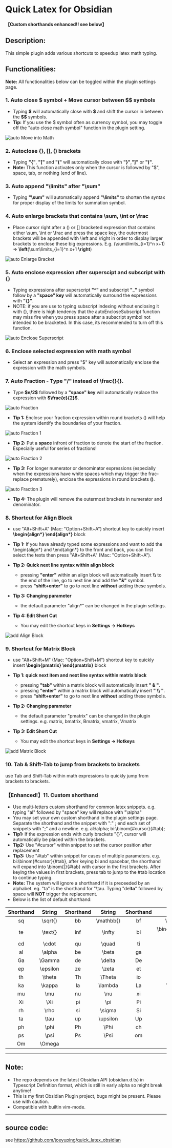 # Quick Latex for Obsidian

**【Custom shorthands enhanced!! see below】**

## Description:
This simple plugin adds various shortcuts to speedup latex math typing.

## Functionalities:

**Note:** All functionalities below can be toggled within the plugin settings page.

### 1. Auto close \$ symbol + Move cursor between \$\$ symbols
* Typing **\$** will automatically close with **\$** and shift the cursor in between the **\$\$** symbols.
* **Tip:** If you use the $ symbol often as currency symbol, you may toggle off the "auto close math symbol" function in the plugin setting.

![auto Move into Math](https://raw.githubusercontent.com/joeyuping/quick_latex_obsidian/master/demo_gif/g_autoCloseMath.gif)

### 2. Autoclose {}, [], () brackets
* Typing **"{"**, **"["** and **"("** will automatically close with **"}"**,**"]"** or **")"**.
* **Note:** This function activates only when the cursor is followed by "$", space, tab, or nothing (end of line).

### 3. Auto append "\limits" after "\sum"
* Typing **"\sum"** will automatically append **"\limits"** to shorten the syntax for proper display of the limits for summation symbol.

### 4. Auto enlarge brackets that contains \sum, \int or \frac
* Place cursor right after a () or [] bracketed expression that contains either \sum, \int or \frac and press the space key, the outermost brackets will be appended with \left and \right in order to display larger brackets to enclose these big expressions. E.g. (\sum\limits_{i=1}^n x+1) => **\left**(\sum\limits_{i=1}^n x+1 **\right**)

![auto Enlarge Bracket](https://raw.githubusercontent.com/joeyuping/quick_latex_obsidian/master/demo_gif/g_autoEnlargeBracket.gif)

### 5. Auto enclose expression after superscipt and subscript with {}
* Typing expressions after superscript **"^"** and subscript **"_"** symbol follow by a **"space" key** will automatically surround the expressions with **"{}"**.
* NOTE: if you are use to typing subscript indexing without enclosing it with {}, there is high tendency that the autoEncloseSubscript function may miss fire when you press space after a subscript symbol not intended to be bracketed. In this case, its recommended to turn off this function.

![auto Enclose Superscript](https://raw.githubusercontent.com/joeyuping/quick_latex_obsidian/master/demo_gif/g_autoEncloseSup.gif)

### 6. Enclose selected expression with math symbol
* Select an expression and press "$" key will automatically enclose the expression with the math symbols.

### 7. Auto Fraction - Type "/" instead of \frac{}{}.
* Type **\$e/2\$** followed by a **"space" key** will automatically replace the expression with **\$\frac{e}{2}\$**.

![auto Fraction](https://raw.githubusercontent.com/joeyuping/quick_latex_obsidian/master/demo_gif/g_autoFraction.gif)

* **Tip 1:** Enclose your fraction expression within round brackets () will help the system identify the boundaries of your fraction.

![auto Fraction 1](https://raw.githubusercontent.com/joeyuping/quick_latex_obsidian/master/demo_gif/g_autoFraction1%20-%20enclose%20with%20round%20bracket.gif)

* **Tip 2:** Put a **space** infront of fraction to denote the start of the fraction. Especially useful for series of fractions!

![auto Fraction 2](https://raw.githubusercontent.com/joeyuping/quick_latex_obsidian/master/demo_gif/g_autoFraction2%20-%20space.gif)

* **Tip 3:** For longer numerator or denominator expressions (especially when the expressions have white spaces which may trigger the frac-replace prematurely), enclose the expressions in round brackets **()**.

![auto Fraction 3](https://raw.githubusercontent.com/joeyuping/quick_latex_obsidian/master/demo_gif/g_autoFraction3%20-%20numeratordenominator.gif)

* **Tip 4:** The plugin will remove the outermost brackets in numerator and denominator.

### 8. Shortcut for Align Block
* use "Alt+Shift+A" (Mac: "Option+Shift+A") shortcut key to quickly insert **\begin{align\*} \end{align\*}** block

* **Tip 1:** If you have already typed some expressions and want to add the \begin{align\*} and \end{align\*} to the front and back, you can first select the texts then press "Alt+Shift+A" (Mac: "Option+Shift+A").

* **Tip 2: Quick next line syntax within align block**
    * pressing **"enter"** within an align block will automatically insert **\\\\** to the end of the line, go to next line and add the **"&"** symbol.
    * press **"shift+enter"** to go to next line **without** adding these symbols.

* **Tip 3: Changing parameter**
    * the default parameter "align*" can be changed in the plugin settings.

* **Tip 4: Edit Short Cut**
    * You may edit the shortcut keys in **Settings -> Hotkeys**

![add Align Block](https://raw.githubusercontent.com/joeyuping/quick_latex_obsidian/master/demo_gif/g_alignblock.gif)

### 9. Shortcut for Matrix Block
* use "Alt+Shift+M" (Mac: "Option+Shift+M") shortcut key to quickly insert **\begin{pmatrix} \end{pmatrix}** block

* **Tip 1: quick next item and next line syntax within matrix block**
    * pressing **"tab"** within a matrix block will automatically insert **" & "**.
    * pressing **"enter"** within a matrix block will automatically insert **" \\\\ "**.
    * press **"shift+enter"** to go to next line **without** adding these symbols.

* **Tip 2: Changing parameter**
    * the default parameter "pmatrix" can be changed in the plugin settings. e.g. matrix, bmatrix, Bmatrix, vmatrix, Vmatrix

* **Tip 3: Edit Short Cut**
    * You may edit the shortcut keys in **Settings -> Hotkeys**

![add Matrix Block](https://raw.githubusercontent.com/joeyuping/quick_latex_obsidian/master/demo_gif/g_matrixblock.gif)

### 10. Tab & Shift-Tab to jump from brackets to brackets
use Tab and Shift-Tab within math expressions to quickly jump from brackets to brackets. 

### 【Enhanced!】11. Custom shorthand
* Use multi-letters custom shorthand for common latex snippets. e.g. typing "al" followed by "space" key will replace with "\\alpha"
* You may set your own custom shorthand in the plugin settings page. Separate the shorthand and the snippet with ":"  ;  end each set of snippets with ";" and a newline.
e.g.
al:\\alpha;
bi:\\binom{#cursor}{#tab};
* **Tip1:** If the expression ends with curly brackets "{}", cursor will automatically be placed within the brackets.  
* **Tip2:** Use "#cursor" within snippet to set the cursor position after replacement
* **Tip3:** Use "#tab" within snippet for cases of multiple parameters. e.g. bi:\\binom{#cursor}{#tab},  after keying bi and spacebar, the shorthand will expand into \\binom{|}{#tab} with cursor in the first brackets. After keying the values in first brackets, press tab to jump to the #tab location to continue typing.
* **Note:** The system will ignore a shorthand if it is preceeded by an alphabet. eg. "ta" is the shorthand for "\tau. Typing "del**ta**" followed by space will **NOT** trigger the replacement.
* Below is the list of default shorthand:

|Shorthand|String|Shorthand|String|Shorthand|String|
|:-------:|:----:|:-------:|:----:|:-------:|:----:|
|sq|\\sqrt{}|bb|\\mathbb{}|bf|\\mathbf{}|
|te|\\text{}|inf|\\infty|bi|\\binom{#cursor}{#tab}
|cd|\\cdot|qu|\\quad|ti|\\times|
|al|\\alpha|be|\\beta|ga|\\gamma|
|Ga|\\Gamma|de|\\delta|De|\\Delta|
|ep|\\epsilon|ze|\\zeta|et|\\eta|
|th|\\theta|Th|\\Theta|io|\\iota|
|ka|\\kappa|la|\\lambda|La|\\Lambda|
|mu|\\mu|nu|\\nu|xi|\\xi|
|Xi|\\Xi|pi|\\pi|Pi|\\Pi|
|rh|\\rho|si|\\sigma|Si|\\Sigma|
|ta|\\tau|up|\\upsilon|Up|\\Upsilon|
|ph|\\phi|Ph|\\Phi|ch|\\chi|
|ps|\\psi|Ps|\\Psi|om|\\omega|
|Om|\\Omega|


---
## Note:
* The repo depends on the latest Obsidian API (obsidian.d.ts) in Typescript Definition format, which is still in early alpha so might break anytime!
* This is my first Obsidian Plugin project, bugs might be present. Please use with caution.
* Compatible with builtin vim-mode.

---
## source code:
see https://github.com/joeyuping/quick_latex_obsidian
